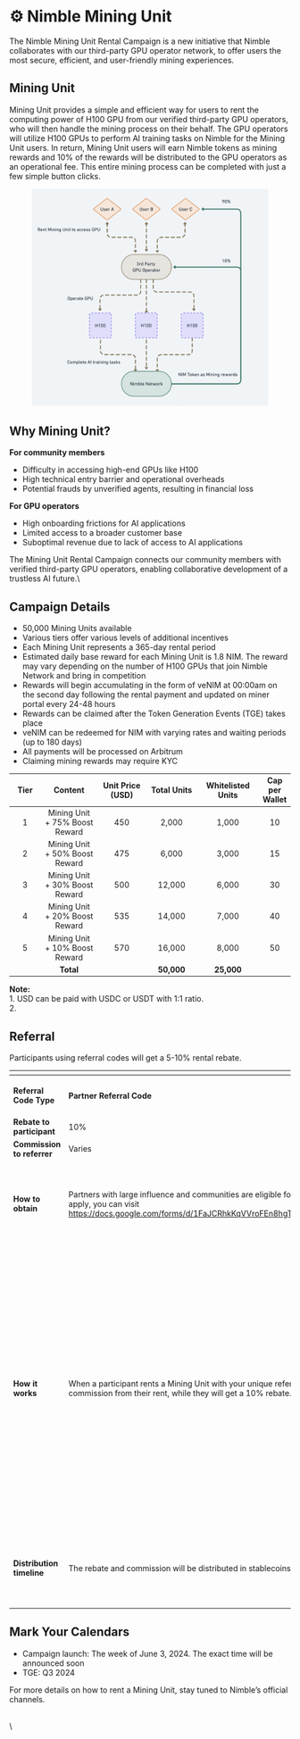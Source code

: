 # ⚙️ Nimble Mining Unit

The Nimble Mining Unit Rental Campaign is a new initiative that Nimble collaborates with our third-party GPU operator network, to offer users the most secure, efficient, and user-friendly mining experiences.



## Mining Unit&#x20;

Mining Unit provides a simple and efficient way for users to rent the computing power of H100 GPU from our verified third-party GPU operators, who will then handle the mining process on their behalf. The GPU operators will utilize H100 GPUs to perform AI training tasks on Nimble for the Mining Unit users. In return, Mining Unit users will earn Nimble tokens as mining rewards and 10% of the rewards will be distributed to the GPU operators as an operational fee. This entire mining process can be completed with just a few simple button clicks.

<figure><img src="../.gitbook/assets/螢幕截圖 2024-05-27 上午11.21.13.png" alt="" width="563"><figcaption></figcaption></figure>

## Why Mining Unit?&#x20;

**For community members**

* Difficulty in accessing high-end GPUs like H100
* High technical entry barrier and operational overheads
* Potential frauds by unverified agents, resulting in financial loss

**For GPU operators**

* High onboarding frictions for AI applications&#x20;
* Limited access to a broader customer base
* Suboptimal revenue due to lack of access to AI applications&#x20;

The Mining Unit Rental Campaign connects our community members with verified third-party GPU operators, enabling collaborative development of a trustless AI future.\


## Campaign Details&#x20;

* 50,000 Mining Units available&#x20;
* Various tiers offer various levels of additional incentives
* Each Mining Unit represents a 365-day rental period&#x20;
* Estimated daily base reward for each Mining Unit is 1.8 NIM. The reward may vary depending on the number of H100 GPUs that join Nimble Network and bring in competition
* Rewards will begin accumulating in the form of veNIM at 00:00am on the second day following the rental payment and updated on miner portal every 24-48 hours&#x20;
* Rewards can be claimed after the Token Generation Events (TGE) takes place
* veNIM can be redeemed for NIM with varying rates and waiting periods (up to 180 days)
* All payments will be processed on Arbitrum&#x20;
* Claiming mining rewards may require KYC

<table><thead><tr><th width="100" align="center">Tier</th><th width="214" align="center">Content</th><th width="201" align="center">Unit Price (USD)</th><th width="185" align="center">Total Units</th><th width="170" align="center">Whitelisted Units</th><th align="center">Cap per Wallet</th></tr></thead><tbody><tr><td align="center">1</td><td align="center">Mining Unit<br>+ 75% Boost Reward</td><td align="center">450</td><td align="center">2,000</td><td align="center">1,000</td><td align="center">10</td></tr><tr><td align="center">2</td><td align="center">Mining Unit<br>+ 50% Boost Reward</td><td align="center">475</td><td align="center">6,000</td><td align="center">3,000</td><td align="center">15</td></tr><tr><td align="center">3</td><td align="center">Mining Unit<br>+ 30% Boost Reward</td><td align="center">500</td><td align="center">12,000</td><td align="center">6,000</td><td align="center">30</td></tr><tr><td align="center">4</td><td align="center">Mining Unit<br>+ 20% Boost Reward</td><td align="center">535</td><td align="center">14,000</td><td align="center">7,000</td><td align="center">40</td></tr><tr><td align="center">5</td><td align="center">Mining Unit<br>+ 10% Boost Reward</td><td align="center">570</td><td align="center">16,000</td><td align="center">8,000</td><td align="center">50</td></tr><tr><td align="center"><br></td><td align="center"><strong>Total</strong></td><td align="center"><br></td><td align="center"><strong>50,000</strong></td><td align="center"><strong>25,000</strong></td><td align="center"><br></td></tr></tbody></table>

**Note:**\
1\. USD can be paid with USDC or USDT with 1:1 ratio.\
2\.&#x20;

## Referral&#x20;

Participants using referral codes will get a 5-10% rental rebate.&#x20;

<table data-header-hidden><thead><tr><th width="192"></th><th width="275"></th><th></th></tr></thead><tbody><tr><td><strong>Referral Code Type</strong></td><td><strong>Partner Referral Code</strong></td><td><strong>Individual Participant Referral Code</strong></td></tr><tr><td><strong>Rebate to participant</strong></td><td>10%</td><td>5%</td></tr><tr><td><strong>Commission to referrer</strong></td><td>Varies</td><td>5%</td></tr><tr><td><strong>How to obtain</strong> </td><td>Partners with large influence and communities are eligible for a referral code upon approval. To apply, you can visit <a href="https://docs.google.com/forms/d/1FaJCRhkKqVVroFEn8hgTgUemRkffegg79ODvEMgyogk/prefill">https://docs.google.com/forms/d/1FaJCRhkKqVVroFEn8hgTgUemRkffegg79ODvEMgyogk/prefill</a> </td><td>A unique referral code will be automatically activated for the participant after their first rental.</td></tr><tr><td><strong>How it works</strong></td><td>When a participant rents a Mining Unit with your unique referral code, you will get a % commission from their rent, while they will get a 10% rebate.</td><td><p>When you rent a Mining Unit with a referral code, you will receive a 5% rebate, and the referrer will get a % commission. </p><p><br></p><p>When a participant rents a Mining Unit with your unique referral code, you will get a 5% commission from their rent, while they will get a 5% rebate.</p></td></tr><tr><td><strong>Distribution timeline</strong></td><td>The rebate and commission will be distributed in stablecoins every two weeks. </td><td>The rebate and commission will be distributed in stablecoins every two weeks. </td></tr></tbody></table>

## Mark Your Calendars&#x20;

* Campaign launch: The week of June 3, 2024. The exact time will be announced soon
* TGE: Q3 2024

For more details on how to rent a Mining Unit, stay tuned to Nimble’s official channels.&#x20;



\
\
